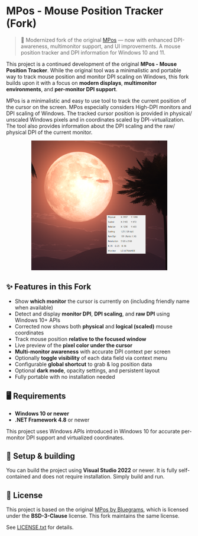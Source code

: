 # MPos - Mouse Position Tracker (Fork)

> 🚀 Modernized fork of the original [MPos](https://github.com/bluegrams/MPos) — now with enhanced DPI-awareness, multimonitor support, and UI improvements. A mouse position tracker and DPI information for Windows 10 and 11.

This project is a continued development of the original **MPos - Mouse Position Tracker**. While the original tool was a minimalistic and portable way to track mouse position and monitor DPI scaling on Windows, this fork builds upon it with a focus on **modern displays**, **multimonitor environments**, and **per-monitor DPI support**.

MPos is a minimalistic and easy to use tool to track the current position of the cursor on the screen. MPos especially considers High-DPI monitors and DPI scaling of Windows. The tracked cursor position is provided in physical/ unscaled Windows pixels and in coordinates scaled by DPI-virtualization. The tool also provides information about the DPI scaling and the raw/ physical DPI of the current monitor.

<p align="center">
<img src="img/mpos_views_small.png" height="350px">
</p>


## ✨ Features in this Fork

- Show **which monitor** the cursor is currently on (including friendly name when available)
- Detect and display **monitor DPI**, **DPI scaling**, and **raw DPI** using Windows 10+ APIs
- Corrected now shows both **physical** and **logical (scaled)** mouse coordinates
- Track mouse position **relative to the focused window**
- Live preview of the **pixel color under the cursor**
- **Multi-monitor awareness** with accurate DPI context per screen
- Optionally **toggle visibility** of each data field via context menu
- Configurable **global shortcut** to grab & log position data
- Optional **dark mode**, opacity settings, and persistent layout
- Fully portable with no installation needed

## 🖥 Requirements

- **Windows 10 or newer**
- **.NET Framework 4.8** or newer

This project uses Windows APIs introduced in Windows 10 for accurate per-monitor DPI support and virtualized coordinates.

## 🔧 Setup & building

You can build the project using **Visual Studio 2022** or newer. It is fully self-contained and does not require installation. Simply build and run.

## 🚧 License

This project is based on the original [MPos by Bluegrams](https://github.com/bluegrams/MPos), which is licensed under the **BSD-3-Clause** license. This fork maintains the same license.

See [LICENSE.txt](LICENSE.txt) for details.
